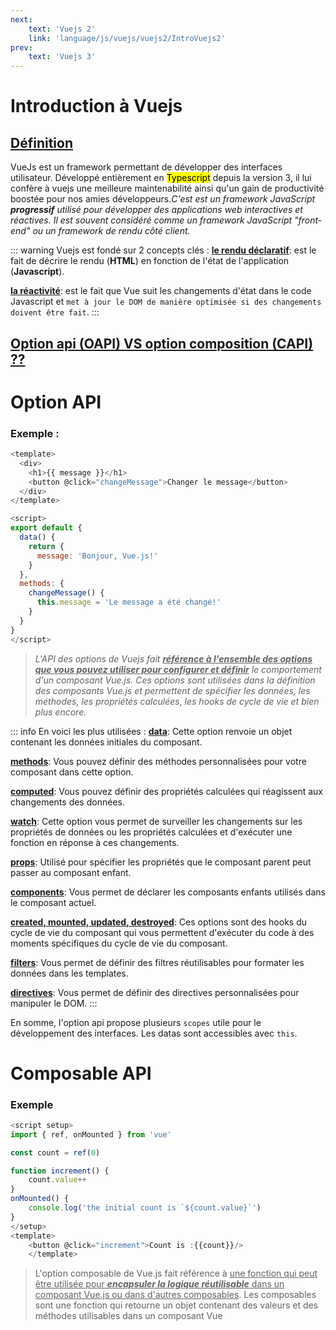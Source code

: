 ```yaml
---
next:
    text: 'Vuejs 2'
    link: 'language/js/vuejs/vuejs2/IntroVuejs2'
prev: 
    text: 'Vuejs 3'
---
```

# Introduction à Vuejs

## <u>Définition</u>
VueJs est un framework permettant de développer des interfaces utilisateur. Développé entièrement en <mark>Typescript</mark> depuis la version 3, il lui confère à vuejs une meilleure maintenabilité ainsi qu'un gain de productivité boostée pour nos amies développeurs.*C'est est un framework JavaScript **progressif** utilisé pour développer des applications web interactives et réactives. Il est souvent considéré comme un framework JavaScript "front-end" ou un framework de rendu côté client.*

::: warning
Vuejs est fondé sur 2 concepts clés : 
**<u>le rendu déclaratif</u>**: est le fait de décrire le rendu (**HTML**) en fonction de l'état de l'application (**Javascript**).

**<u>la réactivité</u>**: est le fait que Vue suit les changements d'état dans le code Javascript et `met à jour le DOM de manière optimisée si des changements doivent être fait`.
:::

## <u> Option api (OAPI) VS option composition (CAPI) ??</u>

# Option API
### Exemple : 
```javascript
<template>
  <div>
    <h1>{{ message }}</h1>
    <button @click="changeMessage">Changer le message</button>
  </div>
</template>

<script>
export default {
  data() {
    return {
      message: 'Bonjour, Vue.js!'
    }
  },
  methods: {
    changeMessage() {
      this.message = 'Le message a été changé!'
    }
  }
}
</script>
```

>*L'API des options de Vuejs fait <u>***référence à l'ensemble des options que vous pouvez utiliser pour configurer et définir***</u> le comportement d'un composant Vue.js. Ces options sont utilisées dans la définition des composants Vue.js et permettent de spécifier les données, les méthodes, les propriétés calculées, les hooks de cycle de vie et bien plus encore.*

::: info En voici les plus utilisées :
<u>**data**</u>: Cette option renvoie un objet contenant les données initiales du composant.

<u>**methods**</u>: Vous pouvez définir des méthodes personnalisées pour votre composant dans cette option.

<u>**computed**</u>: Vous pouvez définir des propriétés calculées qui réagissent aux changements des données.

<u>**watch**</u>: Cette option vous permet de surveiller les changements sur les propriétés de données ou les propriétés calculées et d'exécuter une fonction en réponse à ces changements.

<u>**props**</u>: Utilisé pour spécifier les propriétés que le composant parent peut passer au composant enfant.

<u>**components**</u>: Vous permet de déclarer les composants enfants utilisés dans le composant actuel.

<u>**created, mounted, updated, destroyed**</u>: Ces options sont des hooks du cycle de vie du composant qui vous permettent d'exécuter du code à des moments spécifiques du cycle de vie du composant.

<u>**filters**</u>: Vous permet de définir des filtres réutilisables pour formater les données dans les templates.

<u>**directives**</u>: Vous permet de définir des directives personnalisées pour manipuler le DOM.
:::

En somme, l'option api propose plusieurs `scopes` utile pour le développement des interfaces. Les datas sont accessibles avec `this`.

# Composable API
### Exemple
```js
<script setup>
import { ref, onMounted } from 'vue'

const count = ref(0)

function increment() {
    count.value++
}
onMounted() {
    console.log('the initial count is `${count.value}`')
}
</setup>
<template>
    <button @click="increment">Count is :{{count}}/>
    </template>
```
>L'option composable de Vue.js fait référence à <u>une fonction qui peut être utilisée pour ***encapsuler la logique réutilisable*** dans un composant Vue.js ou dans d'autres composables</u>. Les composables sont une fonction qui retourne un objet contenant des valeurs et des méthodes utilisables dans un composant Vue

